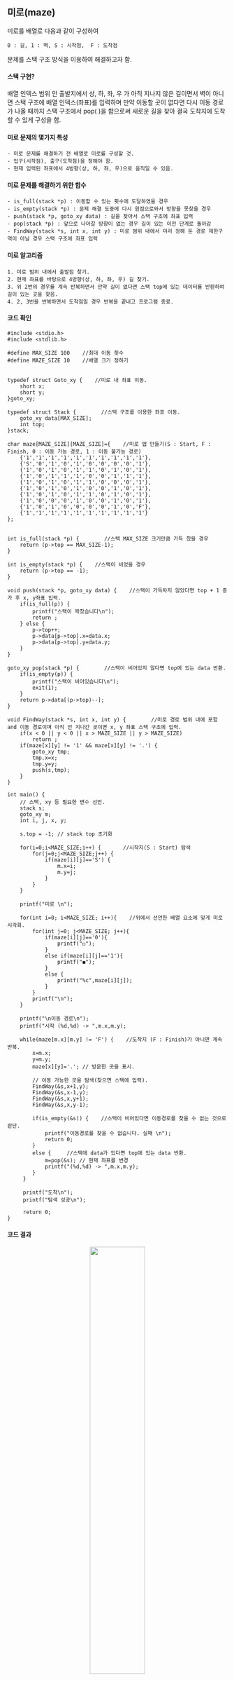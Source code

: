 ## 미로(maze)
미로를 배열로 다음과 같이 구성하여
        
    0 : 길, 1 : 벽, S : 시작점,  F : 도착점

문제를 스택 구조 방식을 이용하여 해결하고자 함.

#### 스택 구현?
배열 인덱스 범위 안 출발지에서 상, 하, 좌, 우 가 아직 지나지 않은 길이면서 벽이 아니면 스택 구조에 배열 인덱스(좌표)를 입력하며 만약 이동할 곳이 없다면 다시 이동 경로가 나올 때까지 스택 구조에서 pop( )을 함으로써 새로운 길을 찾아 결국 도착지에 도착할 수 있게 구성을 함. 

#### 미로 문제의 몇가지 특성

    - 미로 문제를 해결하기 전 배열로 미로를 구성할 것.
    - 입구(시작점), 출구(도착점)을 정해야 함.
    - 현재 입력된 좌표에서 4방향(상, 하, 좌, 우)으로 움직일 수 있음.

#### 미로 문제를 해결하기 위한 함수

    - is_full(stack *p) : 이동할 수 있는 횟수에 도달하였을 경우
    - is_empty(stack *p) : 문제 해결 도중에 다시 원점으로와서 방향을 못찾을 경우
    - push(stack *p, goto_xy data) : 길을 찾아서 스택 구조에 좌표 입력
    - pop(stack *p) : 앞으로 나아갈 방향이 없는 경우 길이 있는 이전 단계로 돌아감
    - FindWay(stack *s, int x, int y) : 미로 범위 내에서 미리 정해 둔 경로 제한구역이 아닐 경우 스택 구조에 좌표 입력

#### 미로 알고리즘

    1. 미로 범위 내에서 출발점 찾기.
    2. 현재 좌표를 바탕으로 4방향(상, 하, 좌, 우) 길 찾기.
    3. 위 2번의 경우를 계속 반복하면서 만약 길이 없다면 스택 top에 있는 데이터를 반환하여 길이 있는 곳을 찾음.
    4. 2, 3번을 반복하면서 도착점일 경우 반복을 끝내고 프로그램 종료.

#### 코드 확인

    #include <stdio.h> 
    #include <stdlib.h>
     
    #define MAX_SIZE 100    //최대 이동 횟수 
    #define MAZE_SIZE 10    //배열 크기 정하기  


    typedef struct Goto_xy {    //미로 내 좌표 이동. 
        short x; 
        short y; 
    }goto_xy;
     
    typedef struct Stack {        //스택 구조를 이용한 좌표 이동. 
        goto_xy data[MAX_SIZE]; 
        int top; 
    }stack; 

    char maze[MAZE_SIZE][MAZE_SIZE]={    //미로 맵 만들기(S : Start, F : Finish, 0 : 이동 가능 경로, 1 : 이동 불가능 경로) 
        {'1','1','1','1','1','1','1','1','1','1'}, 
        {'S','0','1','0','1','0','0','0','0','1'}, 
        {'1','0','1','0','1','1','0','1','0','1'}, 
        {'1','0','1','1','1','0','0','1','1','1'}, 
        {'1','0','1','0','1','1','0','0','0','1'}, 
        {'1','0','1','0','1','0','0','1','0','1'}, 
        {'1','0','1','0','1','1','0','1','0','1'}, 
        {'1','0','0','0','1','0','0','1','0','1'}, 
        {'1','0','1','0','0','0','0','1','0','F'}, 
        {'1','1','1','1','1','1','1','1','1','1'}
    }; 


    int is_full(stack *p) {        //스택 MAX_SIZE 크기만큼 가득 찼을 경우 
        return (p->top == MAX_SIZE-1); 
    } 

    int is_empty(stack *p) {    //스택이 비었을 경우 
        return (p->top == -1); 
    } 

    void push(stack *p, goto_xy data) {    //스택이 가득차지 않았다면 top + 1 증가 후 x, y좌표 입력. 
        if(is_full(p)) { 
            printf("스택이 꽉찼습니다\n"); 
            return ; 
        } else { 
            p->top++; 
            p->data[p->top].x=data.x; 
            p->data[p->top].y=data.y; 
        } 
    } 

    goto_xy pop(stack *p) {        //스택이 비어있지 않다면 top에 있는 data 반환. 
        if(is_empty(p)) { 
            printf("스택이 비어있습니다\n"); 
            exit(1); 
        } 
        return p->data[(p->top)--]; 
    }

    void FindWay(stack *s, int x, int y) {        //미로 경로 범위 내에 포함 and 이동 경로이며 아직 안 지나간 곳이면 x, y 좌표 스택 구조에 입력. 
        if(x < 0 || y < 0 || x > MAZE_SIZE || y > MAZE_SIZE) 
            return ; 
        if(maze[x][y] != '1' && maze[x][y] != '.') { 
            goto_xy tmp; 
            tmp.x=x; 
            tmp.y=y; 
            push(s,tmp); 
        } 
    } 

    int main() {
        // 스택, xy 등 필요한 변수 선언. 
        stack s; 
        goto_xy m; 
        int i, j, x, y;
     
        s.top = -1; // stack top 초기화 
        
        for(i=0;i<MAZE_SIZE;i++) {       //시작지(S : Start) 탐색 
            for(j=0;j<MAZE_SIZE;j++) { 
                if(maze[i][j]=='S') { 
                    m.x=i; 
                    m.y=j; 
                } 
            } 
        }
     
        printf("미로 \n");
     
        for(int i=0; i<MAZE_SIZE; i++){    //위에서 선언한 배열 요소에 맞게 미로 시각화.     
            for(int j=0; j<MAZE_SIZE; j++){ 
                if(maze[i][j]=='0'){ 
                    printf("◻︎");
                }
                else if(maze[i][j]=='1'){ 
                    printf("◼︎");
                }
                else { 
                    printf("%c",maze[i][j]); 
                } 
            } 
            printf("\n"); 
        } 

        printf("\n이동 경로\n"); 
        printf("시작 (%d,%d) -> ",m.x,m.y);
     
        while(maze[m.x][m.y] != 'F') {    //도착지 (F : Finish)가 아니면 계속 반복. 
            x=m.x; 
            y=m.y; 
            maze[x][y]='.'; // 방문한 곳을 표시. 
        
            // 이동 가능한 곳을 탐색(찾으면 스택에 입력). 
            FindWay(&s,x+1,y); 
            FindWay(&s,x-1,y); 
            FindWay(&s,x,y+1); 
            FindWay(&s,x,y-1);
     
            if(is_empty(&s)) {    //스택이 비어있다면 이동경로를 찾을 수 없는 것으로 판단. 
                printf("이동경로를 찾을 수 없습니다. 실패 \n"); 
                return 0; 
            } 
            else {     //스택에 data가 있다면 top에 있는 data 반환. 
                m=pop(&s); // 현재 좌표를 변경 
                printf("(%d,%d) -> ",m.x,m.y); 
            } 
         }
     
         printf("도착\n"); 
         printf("탐색 성공\n");
     
         return 0;
    }

#### 코드 결과

<p align="center"><img src="https://user-images.githubusercontent.com/45933225/81058274-12234380-8f09-11ea-9122-2abc667d8693.png" width="50%"></p>

